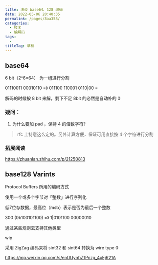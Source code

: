 ```yaml
---
title: 浅谈 base64、128 编码
date: 2022-05-06 20:40:35
permalink: /pages/8aa358/
categories: 
  - 技术
  - 编解码
tags: 
  - 
titleTag: 草稿
---
```

## base64

6 bit（2^6=64） 为一组进行分割

01110011 00010110
=》
011100 110001 0110|00  =

解码的时候按 8 bit 来解，剩下不足 8bit 的必然是自动补的 0


### 疑问：
1. 为什么要加 pad ，保持 4 的倍数字符?
> rfc 上特意这么定的。另外计算方便，保证可用直接按 4 个字符进行分割


### 拓展阅读

https://zhuanlan.zhihu.com/p/21250813

## base128 Varints

Protocol Buffers 所用的编码方式

使用一个或多个字节对「整数」进行序列化


低7位存数据，最高位（msb）表示是否为最后一个整数

300 (0b100101100)
=》
1|0101100 00000010

通过某些规则去支持其他类型

wip

采用 ZigZag 编码来将 sint32 和 sint64 转换为 wire type 0


https://mp.weixin.qq.com/s/enDUynhZ1Pnzg_4xEjR21A